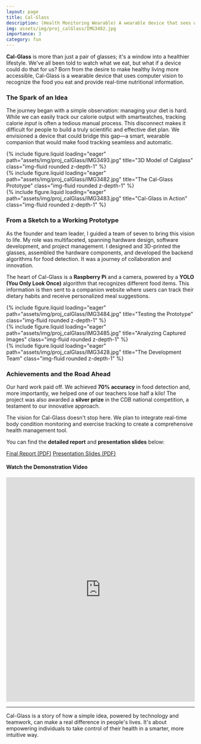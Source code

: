 ```yaml
---
layout: page
title: Cal-Glass 
description: (Health Monitoring Wearable) A wearable device that sees what you eat and helps you build a healthier lifestyle.
img: assets/img/proj_calGlass/IMG3482.jpg
importance: 3
category: fun
---
```


**Cal-Glass** is more than just a pair of glasses; it's a window into a healthier lifestyle. We've all been told to watch what we eat, but what if a device could do that for us? Born from the desire to make healthy living more accessible, Cal-Glass is a wearable device that uses computer vision to recognize the food you eat and provide real-time nutritional information.

### The Spark of an Idea

The journey began with a simple observation: managing your diet is hard. While we can easily track our calorie output with smartwatches, tracking calorie *input* is often a tedious manual process. This disconnect makes it difficult for people to build a truly scientific and effective diet plan. We envisioned a device that could bridge this gap—a smart, wearable companion that would make food tracking seamless and automatic.

<div class="row">
    <div class="col-sm mt-3 mt-md-0">
        {% include figure.liquid loading="eager" path="assets/img/proj_calGlass/IMG3493.jpg" title="3D Model of Calglass" class="img-fluid rounded z-depth-1" %}
    </div>
    <div class="col-sm mt-3 mt-md-0">
        {% include figure.liquid loading="eager" path="assets/img/proj_calGlass/IMG3482.jpg" title="The Cal-Glass Prototype" class="img-fluid rounded z-depth-1" %}
    </div>
    <div class="col-sm mt-3 mt-md-0">
        {% include figure.liquid loading="eager" path="assets/img/proj_calGlass/IMG3483.jpg" title="Cal-Glass in Action" class="img-fluid rounded z-depth-1" %}
    </div>
</div>

### From a Sketch to a Working Prototype

As the founder and team leader, I guided a team of seven to bring this vision to life. My role was multifaceted, spanning hardware design, software development, and project management. I designed and 3D-printed the glasses, assembled the hardware components, and developed the backend algorithms for food detection. It was a journey of collaboration and innovation.

The heart of Cal-Glass is a **Raspberry Pi** and a camera, powered by a **YOLO (You Only Look Once)** algorithm that recognizes different food items. This information is then sent to a companion website where users can track their dietary habits and receive personalized meal suggestions.

<div class="row">
    <div class="col-sm mt-3 mt-md-0">
        {% include figure.liquid loading="eager" path="assets/img/proj_calGlass/IMG3484.jpg" title="Testing the Prototype" class="img-fluid rounded z-depth-1" %}
    </div>
    <div class="col-sm mt-3 mt-md-0">
        {% include figure.liquid loading="eager" path="assets/img/proj_calGlass/IMG3485.jpg" title="Analyzing Captured Images" class="img-fluid rounded z-depth-1" %}
    </div>
    <div class="col-sm mt-3 mt-md-0">
        {% include figure.liquid loading="eager" path="assets/img/proj_calGlass/IMG3428.jpg" title="The Development Team" class="img-fluid rounded z-depth-1" %}
    </div>
</div>

### Achievements and the Road Ahead

Our hard work paid off. We achieved **70% accuracy** in food detection and, more importantly, we helped one of our teachers lose half a kilo! The project was also awarded a **silver prize** in the CDB national competition, a testament to our innovative approach.

The vision for Cal-Glass doesn't stop here. We plan to integrate real-time body condition monitoring and exercise tracking to create a comprehensive health management tool.

You can find the **detailed report** and **presentation slides** below:

<a href="../../assets/pdf/proj_calGlass/CTB_CalGlass_Group_Final_Report.pdf">Final Report (PDF)</a>
<a href="../../assets/pdf/proj_calGlass/Calglass_Presentation.pdf">Presentation Slides (PDF)</a>

#### Watch the Demonstration Video

<iframe src="https://player.bilibili.com/player.html?bvid=BV1dT4y1D7vb&page=1" scrolling="no" border="0" frameborder="no" framespacing="0" allowfullscreen="true" style="width:100%; height:600px"> </iframe>

---

Cal-Glass is a story of how a simple idea, powered by technology and teamwork, can make a real difference in people's lives. It's about empowering individuals to take control of their health in a smarter, more intuitive way.
